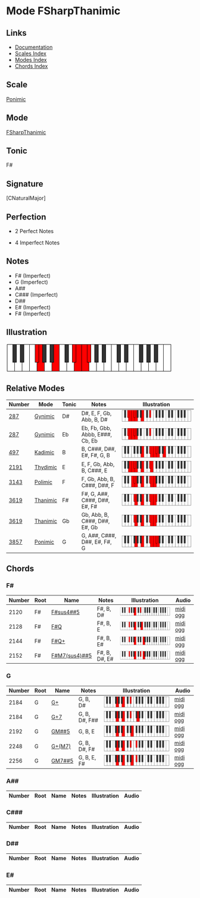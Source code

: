 # Mode FSharpThanimic

## Links

- [Documentation](index.md)
- [Scales Index](Scales.md)
- [Modes Index](Modes.md)
- [Chords Index](Chords.md)

## Scale

[Ponimic](ScalePonimic.md)

## Mode

[FSharpThanimic](ModeFSharpThanimic.md)

## Tonic

F#

## Signature

[CNaturalMajor]

## Perfection

 - 2 Perfect Notes

 - 4 Imperfect Notes

## Notes

- F# (Imperfect)
- G (Imperfect)
- A##
- C### (Imperfect)
- D##
- E# (Imperfect)
- F# (Imperfect)

## Illustration

![FSharpThanimic](ModeFSharpThanimic.png)

## Relative Modes

| Number | Mode | Tonic | Notes | Illustration |
|--------|------|-------|-------|--------------|
| [287](https://ianring.com/musictheory/scales/287) | [Gynimic](ModeGynimic.md) | D# | D#, E, F, Gb, Abb, B, D# | ![DSharpGynimic](ModeDSharpGynimic.png) |
| [287](https://ianring.com/musictheory/scales/287) | [Gynimic](ModeGynimic.md) | Eb | Eb, Fb, Gbb, Abbb, E###, Cb, Eb | ![EFlatGynimic](ModeEFlatGynimic.png) |
| [497](https://ianring.com/musictheory/scales/497) | [Kadimic](ModeKadimic.md) | B | B, C###, D##, E#, F#, G, B | ![BNaturalKadimic](ModeBNaturalKadimic.png) |
| [2191](https://ianring.com/musictheory/scales/2191) | [Thydimic](ModeThydimic.md) | E | E, F, Gb, Abb, B, C###, E | ![ENaturalThydimic](ModeENaturalThydimic.png) |
| [3143](https://ianring.com/musictheory/scales/3143) | [Polimic](ModePolimic.md) | F | F, Gb, Abb, B, C###, D##, F | ![FNaturalPolimic](ModeFNaturalPolimic.png) |
| [3619](https://ianring.com/musictheory/scales/3619) | [Thanimic](ModeThanimic.md) | F# | F#, G, A##, C###, D##, E#, F# | ![FSharpThanimic](ModeFSharpThanimic.png) |
| [3619](https://ianring.com/musictheory/scales/3619) | [Thanimic](ModeThanimic.md) | Gb | Gb, Abb, B, C###, D##, E#, Gb | ![GFlatThanimic](ModeGFlatThanimic.png) |
| [3857](https://ianring.com/musictheory/scales/3857) | [Ponimic](ModePonimic.md) | G | G, A##, C###, D##, E#, F#, G | ![GNaturalPonimic](ModeGNaturalPonimic.png) |

## Chords

### F#

| Number | Root | Name | Notes | Illustration | Audio |
|--------|------|------|-------|--------------|-------|
| 2120 | F# | [F#sus4##5](ChordFSharpSuspendedFourthDoubleSharpFifth.md) | F#, B, D# | ![F#sus4##5](ChordFSharpSuspendedFourthDoubleSharpFifthRootPosition.png) | [midi](ChordFSharpSuspendedFourthDoubleSharpFifthRootPosition.mid) [ogg](ChordFSharpSuspendedFourthDoubleSharpFifthRootPosition.ogg) |
| 2128 | F# | [F#Q](ChordFSharpQuartal.md) | F#, B, E | ![F#Q](ChordFSharpQuartalRootPosition.png) | [midi](ChordFSharpQuartalRootPosition.mid) [ogg](ChordFSharpQuartalRootPosition.ogg) |
| 2144 | F# | [F#Q+](ChordFSharpQuartalAugmented.md) | F#, B, E# | ![F#Q+](ChordFSharpQuartalAugmentedRootPosition.png) | [midi](ChordFSharpQuartalAugmentedRootPosition.mid) [ogg](ChordFSharpQuartalAugmentedRootPosition.ogg) |
| 2152 | F# | [F#M7(sus4)##5](ChordFSharpMajorSeventhSuspendedFourthDoubleSharpFifth.md) | F#, B, D#, E# | ![F#M7(sus4)##5](ChordFSharpMajorSeventhSuspendedFourthDoubleSharpFifthRootPosition.png) | [midi](ChordFSharpMajorSeventhSuspendedFourthDoubleSharpFifthRootPosition.mid) [ogg](ChordFSharpMajorSeventhSuspendedFourthDoubleSharpFifthRootPosition.ogg) |

### G

| Number | Root | Name | Notes | Illustration | Audio |
|--------|------|------|-------|--------------|-------|
| 2184 | G | [G+](ChordGNaturalAugmented.md) | G, B, D# | ![G+](ChordGNaturalAugmentedRootPosition.png) | [midi](ChordGNaturalAugmentedRootPosition.mid) [ogg](ChordGNaturalAugmentedRootPosition.ogg) |
| 2184 | G | [G+7](ChordGNaturalAugmentedAugmentedSeventh.md) | G, B, D#, F## | ![G+7](ChordGNaturalAugmentedAugmentedSeventhRootPosition.png) | [midi](ChordGNaturalAugmentedAugmentedSeventhRootPosition.mid) [ogg](ChordGNaturalAugmentedAugmentedSeventhRootPosition.ogg) |
| 2192 | G | [GM##5](ChordGNaturalMajorDoubleSharpFifth.md) | G, B, E | ![GM##5](ChordGNaturalMajorDoubleSharpFifthRootPosition.png) | [midi](ChordGNaturalMajorDoubleSharpFifthRootPosition.mid) [ogg](ChordGNaturalMajorDoubleSharpFifthRootPosition.ogg) |
| 2248 | G | [G+(M7)](ChordGNaturalAugmentedMajorSeventh.md) | G, B, D#, F# | ![G+(M7)](ChordGNaturalAugmentedMajorSeventhRootPosition.png) | [midi](ChordGNaturalAugmentedMajorSeventhRootPosition.mid) [ogg](ChordGNaturalAugmentedMajorSeventhRootPosition.ogg) |
| 2256 | G | [GM7##5](ChordGNaturalMajorSeventhDoubleSharpFifth.md) | G, B, E, F# | ![GM7##5](ChordGNaturalMajorSeventhDoubleSharpFifthRootPosition.png) | [midi](ChordGNaturalMajorSeventhDoubleSharpFifthRootPosition.mid) [ogg](ChordGNaturalMajorSeventhDoubleSharpFifthRootPosition.ogg) |

### A##

| Number | Root | Name | Notes | Illustration | Audio |
|--------|------|------|-------|--------------|-------|

### C###

| Number | Root | Name | Notes | Illustration | Audio |
|--------|------|------|-------|--------------|-------|

### D##

| Number | Root | Name | Notes | Illustration | Audio |
|--------|------|------|-------|--------------|-------|

### E#

| Number | Root | Name | Notes | Illustration | Audio |
|--------|------|------|-------|--------------|-------|

